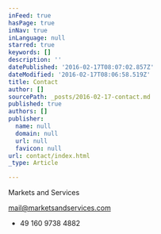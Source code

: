 ```yaml
---
inFeed: true
hasPage: true
inNav: true
inLanguage: null
starred: true
keywords: []
description: ''
datePublished: '2016-02-17T08:07:02.857Z'
dateModified: '2016-02-17T08:06:58.519Z'
title: Contact
author: []
sourcePath: _posts/2016-02-17-contact.md
published: true
authors: []
publisher:
  name: null
  domain: null
  url: null
  favicon: null
url: contact/index.html
_type: Article

---
```

Markets and Services

mail@marketsandservices.com

+ 49 160 9738 4882
